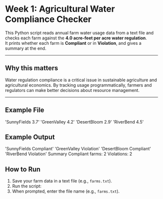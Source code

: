 # Week 1: Agricultural Water Compliance Checker

This Python script reads annual farm water usage data from a text file 
and checks each farm against the **4.0 acre-feet per acre water regulation**.  
It prints whether each farm is **Compliant** or in **Violation**, and gives 
a summary at the end.

---

## Why this matters
Water regulation compliance is a critical issue in sustainable agriculture 
and agricultural economics. By tracking usage programmatically, farmers 
and regulators can make better decisions about resource management.

---

## Example File
'SunnyFields 3.7'
'GreenValley 4.2'
'DesertBloom 2.9'
'RiverBend 4.5'

## Example Output
'SunnyFields Compliant'
'GreenValley Violation'
'DesertBloom Compliant'
'RiverBend Violation'
Summary
Compliant farms: 2
Violations: 2

## How to Run
1. Save your farm data in a text file (e.g., `farms.txt`).
2. Run the script:
3. When prompted, enter the file name (e.g., `farms.txt`).
